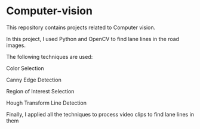# Computer-vision
This repository contains projects related to Computer vision.

In this project, I used Python and OpenCV to find lane lines in the road images.

The following techniques are used:

Color Selection

Canny Edge Detection

Region of Interest Selection

Hough Transform Line Detection

Finally, I applied all the techniques to process video clips to find lane lines in them
